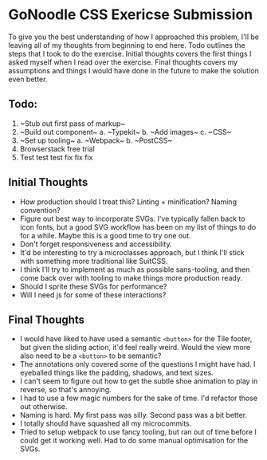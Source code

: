 # GoNoodle CSS Exericse Submission

To give you the best understanding of how I approached this problem, I'll be leaving all of my thoughts from beginning to end here. Todo outlines the steps that I took to do the exercise. Initial thoughts covers the first things I asked myself when I read over the exercise. Final thoughts covers my assumptions and things I would have done in the future to make the solution even better.

## Todo:
1. ~Stub out first pass of markup~
2. ~Build out component~
    a. ~Typekit~
    b. ~Add images~
    c. ~CSS~
3. ~Set up tooling~
    a. ~Webpack~
    b. ~PostCSS~
4. Browserstack free trial
5. Test test test fix fix fix

## Initial Thoughts
* How production should I treat this? Linting + minification? Naming convention?
* Figure out best way to incorporate SVGs. I've typically fallen back to icon fonts, but a good SVG workflow has been on my list of things to do for a while. Maybe this is a good time to try one out.
* Don't forget responsiveness and accessibility.
* It'd be interesting to try a microclasses approach, but I think I'll stick with something more traditional like SuitCSS.
* I think I'll try to implement as much as possible sans-tooling, and then come back over with tooling to make things more production ready.
* Should I sprite these SVGs for performance?
* Will I need js for some of these interactions?

## Final Thoughts
* I would have liked to have used a semantic `<button>` for the Tile footer, but given the sliding action, it'd feel really weird. Would the view more also need to be a `<button>` to be semantic?
* The annotations only covered some of the questions I might have had. I eyeballed things like the padding, shadows, and text sizes.
* I can't seem to figure out how to get the subtle shoe animation to play in reverse, so that's annoying.
* I had to use a few magic numbers for the sake of time. I'd refactor those out otherwise.
* Naming is hard. My first pass was silly. Second pass was a bit better.
* I totally should have squashed all my microcommits.
* Tried to setup webpack to use fancy tooling, but ran out of time before I could get it working well. Had to do some manual optimisation for the SVGs.
